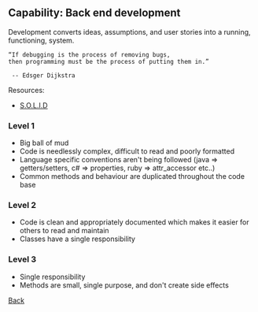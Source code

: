 ## Capability: Back end development

Development converts ideas, assumptions, and user stories into a running, functioning, system.


```
“If debugging is the process of removing bugs,
then programming must be the process of putting them in.”

 -- Edsger Dijkstra
```


Resources:
 - [S.O.L.I.D](https://scotch.io/bar-talk/s-o-l-i-d-the-first-five-principles-of-object-oriented-design)

### Level 1
 - Big ball of mud
 - Code is needlessly complex, difficult to read and poorly formatted
 - Language specific conventions aren't being followed (java => getters/setters, c# => properties, ruby => attr_accessor etc..)
 - Common methods and behaviour are duplicated throughout the code base

### Level 2
 - Code is clean and appropriately documented which makes it easier for others to read and maintain
 - Classes have a single responsibility


### Level 3
 - Single responsibility 
 - Methods are small, single purpose, and don't create side effects


[Back](https://github.com/colugo/cautious-turtle)
